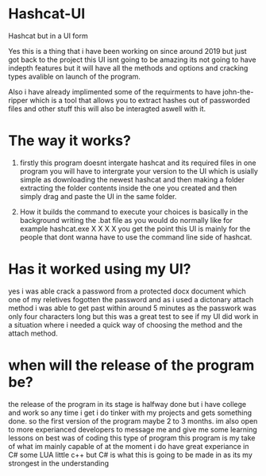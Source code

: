 # Hashcat-UI
Hashcat but in a UI form



Yes this is a thing that i have been working on since around 2019 but just got back to the project this UI isnt going to be amazing its not going to have indepth features but it will have all the methods and options and cracking types avalible on launch of the program.

Also i have already implimented some of the requirments to have john-the-ripper which is a tool that allows you to extract hashes out of passworded files and other stuff this will also be interagted aswell with it. 


# The way it works?
1. firstly this program doesnt intergate hashcat and its required files in one program you will have to intergrate your version to the UI which is usially simple as downloading the newest hashcat and then making a folder extracting the folder contents inside the one you created and then simply drag and paste the UI in the same folder.

2. How it builds the command to execute your choices is basically in the background writing the .bat file as you would do normally like for example hashcat.exe X X X X you get the point this UI is mainly for the people that dont wanna have to use the command line side of hashcat. 




# Has it worked using my UI?

yes i was able crack a password from a protected docx document which one of my reletives fogotten the password and as i used a dictonary attach method i was able to get past within around 5 minutes as the passwork was only four characters long but this was a great test to see if my UI did work in a situation where i needed a quick way of choosing the method and the attach method.


# when will the release of the program be?
the release of the program in its stage is halfway done but i have college and work so any time i get i do tinker with my projects and gets something done.
so the first version of the program maybe 2 to 3 months.
im also open to more experianced developers to message me and give me some learning lessons on best was of coding this type of program this program is my take of what im mainly capable of at the moment 
i do have great experiance in C# some LUA little c++  but C# is what this is going to be made in as its my strongest in the understanding 
